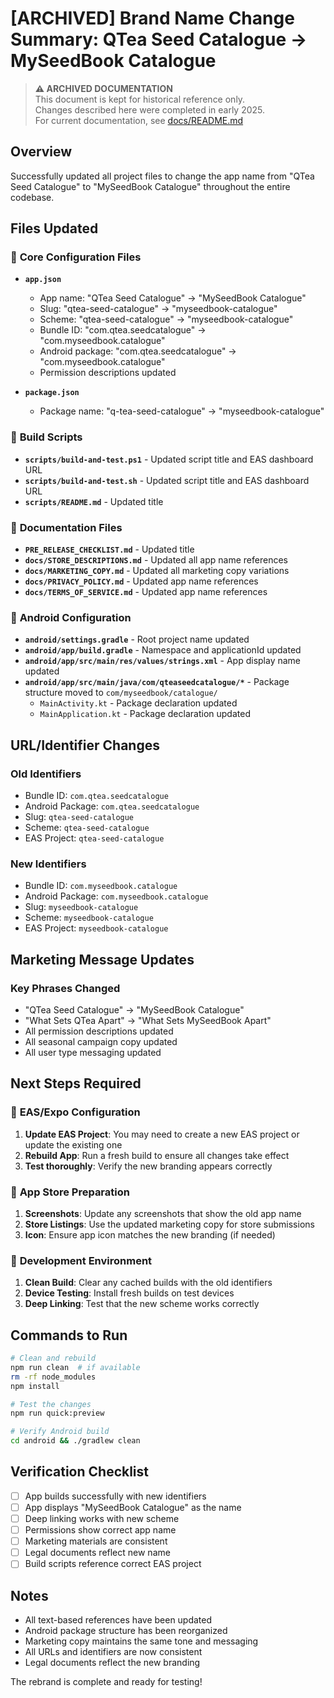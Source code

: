 # [ARCHIVED] Brand Name Change Summary: QTea Seed Catalogue → MySeedBook Catalogue

> **⚠️ ARCHIVED DOCUMENTATION**  
> This document is kept for historical reference only.  
> Changes described here were completed in early 2025.  
> For current documentation, see [docs/README.md](README.md)

## Overview
Successfully updated all project files to change the app name from "QTea Seed Catalogue" to "MySeedBook Catalogue" throughout the entire codebase.

## Files Updated

### 📱 **Core Configuration Files**
- **`app.json`**
  - App name: "QTea Seed Catalogue" → "MySeedBook Catalogue"
  - Slug: "qtea-seed-catalogue" → "myseedbook-catalogue"
  - Scheme: "qtea-seed-catalogue" → "myseedbook-catalogue"
  - Bundle ID: "com.qtea.seedcatalogue" → "com.myseedbook.catalogue"
  - Android package: "com.qtea.seedcatalogue" → "com.myseedbook.catalogue"
  - Permission descriptions updated

- **`package.json`**
  - Package name: "q-tea-seed-catalogue" → "myseedbook-catalogue"

### 🔧 **Build Scripts**
- **`scripts/build-and-test.ps1`** - Updated script title and EAS dashboard URL
- **`scripts/build-and-test.sh`** - Updated script title and EAS dashboard URL  
- **`scripts/README.md`** - Updated title

### 📄 **Documentation Files**
- **`PRE_RELEASE_CHECKLIST.md`** - Updated title
- **`docs/STORE_DESCRIPTIONS.md`** - Updated all app name references
- **`docs/MARKETING_COPY.md`** - Updated all marketing copy variations
- **`docs/PRIVACY_POLICY.md`** - Updated app name references
- **`docs/TERMS_OF_SERVICE.md`** - Updated app name references

### 🤖 **Android Configuration**
- **`android/settings.gradle`** - Root project name updated
- **`android/app/build.gradle`** - Namespace and applicationId updated
- **`android/app/src/main/res/values/strings.xml`** - App display name updated
- **`android/app/src/main/java/com/qteaseedcatalogue/*`** - Package structure moved to `com/myseedbook/catalogue/`
  - `MainActivity.kt` - Package declaration updated
  - `MainApplication.kt` - Package declaration updated

## URL/Identifier Changes

### Old Identifiers
- Bundle ID: `com.qtea.seedcatalogue`
- Android Package: `com.qtea.seedcatalogue`
- Slug: `qtea-seed-catalogue`
- Scheme: `qtea-seed-catalogue`
- EAS Project: `qtea-seed-catalogue`

### New Identifiers
- Bundle ID: `com.myseedbook.catalogue`
- Android Package: `com.myseedbook.catalogue`
- Slug: `myseedbook-catalogue`
- Scheme: `myseedbook-catalogue`
- EAS Project: `myseedbook-catalogue`

## Marketing Message Updates

### Key Phrases Changed
- "QTea Seed Catalogue" → "MySeedBook Catalogue"
- "What Sets QTea Apart" → "What Sets MySeedBook Apart"
- All permission descriptions updated
- All seasonal campaign copy updated
- All user type messaging updated

## Next Steps Required

### 🔄 **EAS/Expo Configuration**
1. **Update EAS Project**: You may need to create a new EAS project or update the existing one
2. **Rebuild App**: Run a fresh build to ensure all changes take effect
3. **Test thoroughly**: Verify the new branding appears correctly

### 📱 **App Store Preparation**
1. **Screenshots**: Update any screenshots that show the old app name
2. **Store Listings**: Use the updated marketing copy for store submissions
3. **Icon**: Ensure app icon matches the new branding (if needed)

### 🔧 **Development Environment**
1. **Clean Build**: Clear any cached builds with the old identifiers
2. **Device Testing**: Install fresh builds on test devices
3. **Deep Linking**: Test that the new scheme works correctly

## Commands to Run

```bash
# Clean and rebuild
npm run clean  # if available
rm -rf node_modules
npm install

# Test the changes
npm run quick:preview

# Verify Android build
cd android && ./gradlew clean
```

## Verification Checklist

- [ ] App builds successfully with new identifiers
- [ ] App displays "MySeedBook Catalogue" as the name
- [ ] Deep linking works with new scheme
- [ ] Permissions show correct app name
- [ ] Marketing materials are consistent
- [ ] Legal documents reflect new name
- [ ] Build scripts reference correct EAS project

## Notes

- All text-based references have been updated
- Android package structure has been reorganized
- Marketing copy maintains the same tone and messaging
- All URLs and identifiers are now consistent
- Legal documents reflect the new branding

The rebrand is complete and ready for testing!
